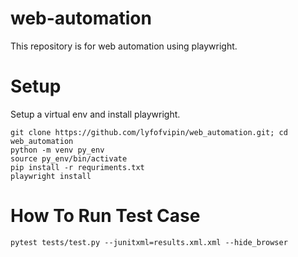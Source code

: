 # web-automation
 This repository is for web automation using playwright.

 # Setup

 Setup a virtual env and install playwright.

 ```
 git clone https://github.com/lyfofvipin/web_automation.git; cd web_automation
 python -m venv py_env
 source py_env/bin/activate
 pip install -r requriments.txt
 playwright install
 ```

# How To Run Test Case

```
pytest tests/test.py --junitxml=results.xml.xml --hide_browser
```
